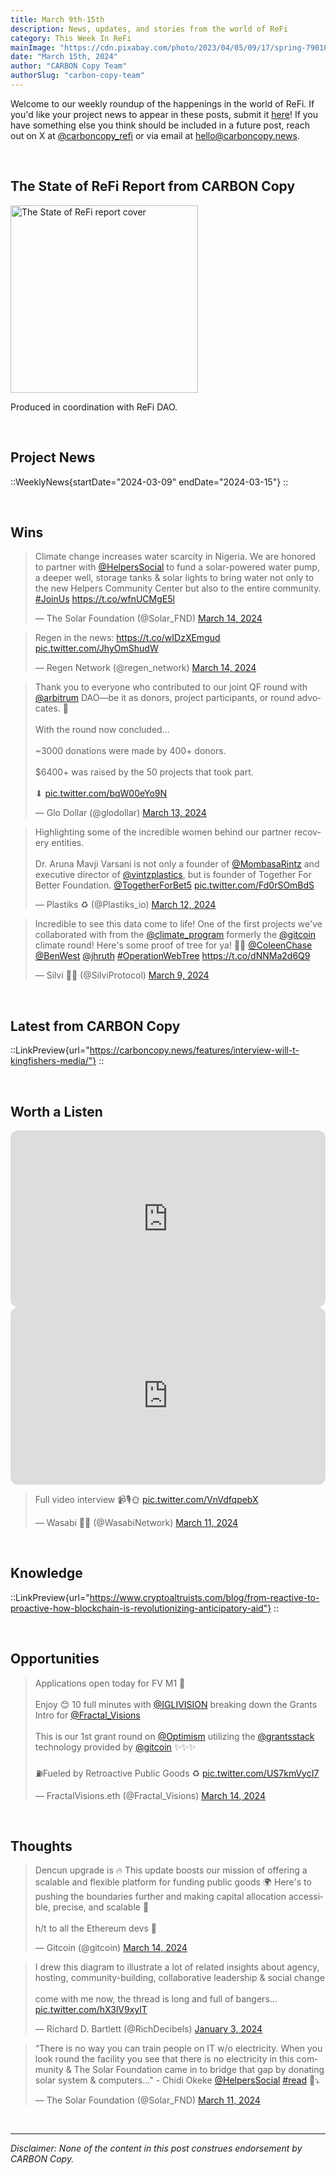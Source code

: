 ```yaml
---
title: March 9th-15th
description: News, updates, and stories from the world of ReFi
category: This Week In ReFi
mainImage: "https://cdn.pixabay.com/photo/2023/04/05/09/17/spring-7901015_1280.jpg"
date: "March 15th, 2024"
author: "CARBON Copy Team"
authorSlug: "carbon-copy-team"
---
```


Welcome to our weekly roundup of the happenings in the world of ReFi. If you'd like your project news to appear in these posts, submit it [here](https://baserow.io/form/Bvg1VhbZvYjYDyylflMoYvqPA7Gogg1GDeTjzO8ku-o)! If you have something else you think should be included in a future post, reach out on X at [@carboncopy_refi](https://x.com/carboncopy_refi) or via email at hello@carboncopy.news.

<br>

## The State of ReFi Report from CARBON Copy

<a href="/reports/The%20State%20of%20ReFi%20Report%202024.pdf" target="_blank"><img src="/images/state-of-refi-report-cover.jpg" alt="The State of ReFi report cover" style="width: 300px !important;" /></a>

Produced in coordination with ReFi DAO.

<br>

## Project News

::WeeklyNews{startDate="2024-03-09" endDate="2024-03-15"}
::

<br>

## Wins

<blockquote class="twitter-tweet"><p lang="en" dir="ltr">Climate change increases water scarcity in Nigeria. We are honored to partner with <a href="https://twitter.com/HelpersSocial?ref_src=twsrc%5Etfw">@HelpersSocial</a> to fund a solar-powered water pump, a deeper well, storage tanks &amp; solar lights to bring water not only to the new Helpers Community Center but also to the entire community. <a href="https://twitter.com/hashtag/JoinUs?src=hash&amp;ref_src=twsrc%5Etfw">#JoinUs</a> <a href="https://t.co/wfnUCMgE5l">https://t.co/wfnUCMgE5l</a></p>&mdash; The Solar Foundation (@Solar_FND) <a href="https://twitter.com/Solar_FND/status/1768408868168880406?ref_src=twsrc%5Etfw">March 14, 2024</a></blockquote>

<blockquote class="twitter-tweet"><p lang="en" dir="ltr">Regen in the news: <a href="https://t.co/wIDzXEmgud">https://t.co/wIDzXEmgud</a> <a href="https://t.co/JhyOmShudW">pic.twitter.com/JhyOmShudW</a></p>&mdash; Regen Network (@regen_network) <a href="https://twitter.com/regen_network/status/1768399891410366597?ref_src=twsrc%5Etfw">March 14, 2024</a></blockquote>

<blockquote class="twitter-tweet"><p lang="en" dir="ltr">Thank you to everyone who contributed to our joint QF round with <a href="https://twitter.com/arbitrum?ref_src=twsrc%5Etfw">@arbitrum</a> DAO—be it as donors, project participants, or round advocates. 🫡<br><br>With the round now concluded…<br><br>~3000 donations were made by 400+ donors.<br><br>$6400+ was raised by the 50 projects that took part. <br><br>⬇ <a href="https://t.co/bqW00eYo9N">pic.twitter.com/bqW00eYo9N</a></p>&mdash; Glo Dollar (@glodollar) <a href="https://twitter.com/glodollar/status/1767852096588509214?ref_src=twsrc%5Etfw">March 13, 2024</a></blockquote>

<blockquote class="twitter-tweet"><p lang="en" dir="ltr">Highlighting some of the incredible women behind our partner recovery entities. <br><br>Dr. Aruna Mavji Varsani is not only a founder of <a href="https://twitter.com/MombasaRintz?ref_src=twsrc%5Etfw">@MombasaRintz</a> and executive director of <a href="https://twitter.com/vintzplastics?ref_src=twsrc%5Etfw">@vintzplastics</a>, but is founder of Together For Better Foundation. <a href="https://twitter.com/TogetherForBet5?ref_src=twsrc%5Etfw">@TogetherForBet5</a> <a href="https://t.co/Fd0rSOmBdS">pic.twitter.com/Fd0rSOmBdS</a></p>&mdash; Plastiks ♻️ (@Plastiks_io) <a href="https://twitter.com/Plastiks_io/status/1767566700034064546?ref_src=twsrc%5Etfw">March 12, 2024</a></blockquote>

<blockquote class="twitter-tweet"><p lang="en" dir="ltr">Incredible to see this data come to life! One of the first projects we&#39;ve collaborated with from the <a href="https://twitter.com/climate_program?ref_src=twsrc%5Etfw">@climate_program</a> formerly the <a href="https://twitter.com/gitcoin?ref_src=twsrc%5Etfw">@gitcoin</a> climate round! Here&#39;s some proof of tree for ya! 🤳🌳 <a href="https://twitter.com/ColeenChase?ref_src=twsrc%5Etfw">@ColeenChase</a> <a href="https://twitter.com/BenWest?ref_src=twsrc%5Etfw">@BenWest</a> <a href="https://twitter.com/jhruth?ref_src=twsrc%5Etfw">@jhruth</a> <a href="https://twitter.com/hashtag/OperationWebTree?src=hash&amp;ref_src=twsrc%5Etfw">#OperationWebTree</a> <a href="https://t.co/dNNMa2d6Q9">https://t.co/dNNMa2d6Q9</a></p>&mdash; Silvi 🤳🌳 (@SilviProtocol) <a href="https://twitter.com/SilviProtocol/status/1766577848377127015?ref_src=twsrc%5Etfw">March 9, 2024</a></blockquote>

<br>

## Latest from CARBON Copy

::LinkPreview{url="https://carboncopy.news/features/interview-will-t-kingfishers-media/"}
::

<br>

## Worth a Listen

<iframe width="100%" style="border-radius:12px; aspect-ratio: 16/9" src="https://www.youtube.com/embed/rBFSavB82hw?si=AgGHpE2yE-f4jMCd" title="YouTube video player" frameborder="0" allow="accelerometer; autoplay; clipboard-write; encrypted-media; gyroscope; picture-in-picture; web-share" allowfullscreen></iframe>

<br>

<iframe width="100%" style="border-radius:12px; aspect-ratio: 16/9" src="https://www.youtube.com/embed/x1t1NwGCoNI?si=EZxHFyXnGkyHs3X6" title="YouTube video player" frameborder="0" allow="accelerometer; autoplay; clipboard-write; encrypted-media; gyroscope; picture-in-picture; web-share" allowfullscreen></iframe>

<br>

<blockquote class="twitter-tweet" data-media-max-width="560"><p lang="en" dir="ltr">Full video interview 📹🎙️🌞 <a href="https://t.co/VnVdfqpebX">pic.twitter.com/VnVdfqpebX</a></p>&mdash; Wasabi 🥥🌴 (@WasabiNetwork) <a href="https://twitter.com/WasabiNetwork/status/1767276797102547195?ref_src=twsrc%5Etfw">March 11, 2024</a></blockquote>

<br>

## Knowledge

::LinkPreview{url="https://www.cryptoaltruists.com/blog/from-reactive-to-proactive-how-blockchain-is-revolutionizing-anticipatory-aid"}
::

<!-- ::LinkPreview{url="https://www.neutralx.com/blog/energy-attribute-markets"}
:: -->

<br>

## Opportunities

<blockquote class="twitter-tweet"><p lang="en" dir="ltr">Applications open today for FV M1 🔴<br><br>Enjoy 😊 10 full minutes with <a href="https://twitter.com/IGLIVISION?ref_src=twsrc%5Etfw">@IGLIVISION</a> breaking down the Grants Intro for <a href="https://twitter.com/Fractal_Visions?ref_src=twsrc%5Etfw">@Fractal_Visions</a><br><br>This is our 1st grant round on <a href="https://twitter.com/Optimism?ref_src=twsrc%5Etfw">@Optimism</a> utilizing the <a href="https://twitter.com/grantsstack?ref_src=twsrc%5Etfw">@grantsstack</a> technology provided by <a href="https://twitter.com/gitcoin?ref_src=twsrc%5Etfw">@gitcoin</a> ✨✨✨<br><br>⛽️Fueled by Retroactive Public Goods ♻️ <a href="https://t.co/US7kmVycI7">pic.twitter.com/US7kmVycI7</a></p>&mdash; FractalVisions.eth (@Fractal_Visions) <a href="https://twitter.com/Fractal_Visions/status/1768419814656114744?ref_src=twsrc%5Etfw">March 14, 2024</a></blockquote>

<br>

## Thoughts

<blockquote class="twitter-tweet"><p lang="en" dir="ltr">Dencun upgrade is 🔥 This update boosts our mission of offering a scalable and flexible platform for funding public goods 🌍 Here&#39;s to pushing the boundaries further and making capital allocation accessible, precise, and scalable 👏 <br><br>h/t to all the Ethereum devs 🫡</p>&mdash; Gitcoin (@gitcoin) <a href="https://twitter.com/gitcoin/status/1768375564337905867?ref_src=twsrc%5Etfw">March 14, 2024</a></blockquote>

<blockquote class="twitter-tweet"><p lang="en" dir="ltr">I drew this diagram to illustrate a lot of related insights about agency, hosting, community-building, collaborative leadership &amp; social change<br><br>come with me now, the thread is long and full of bangers… <a href="https://t.co/hX3lV9xylT">pic.twitter.com/hX3lV9xylT</a></p>&mdash; Richard D. Bartlett (@RichDecibels) <a href="https://twitter.com/RichDecibels/status/1742494880625016921?ref_src=twsrc%5Etfw">January 3, 2024</a></blockquote>

<blockquote class="twitter-tweet"><p lang="en" dir="ltr">“There is no way you can train people on IT w/o electricity. When you look round the facility you see that there is no electricity in this community &amp; The Solar Foundation came in to bridge that gap by donating solar system &amp; computers...&quot; - Chidi Okeke <a href="https://twitter.com/HelpersSocial?ref_src=twsrc%5Etfw">@HelpersSocial</a> <a href="https://twitter.com/hashtag/read?src=hash&amp;ref_src=twsrc%5Etfw">#read</a> 🧵⤵️</p>&mdash; The Solar Foundation (@Solar_FND) <a href="https://twitter.com/Solar_FND/status/1767216627916161184?ref_src=twsrc%5Etfw">March 11, 2024</a></blockquote>

<br>

***

*Disclaimer: None of the content in this post construes endorsement by CARBON Copy.*  
